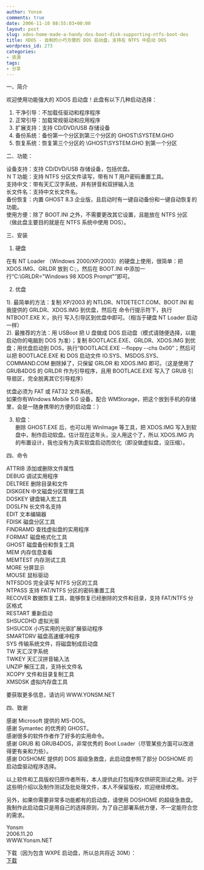 ```yaml
---
author: Yonsm
comments: true
date: 2006-11-10 08:55:03+00:00
layout: post
slug: xdos-home-made-a-handy-dos-boot-disk-supporting-ntfs-boot-dos
title: XDOS - 自制的小巧方便的 DOS 启动盘，支持在 NTFS 中启动 DOS
wordpress_id: 273
categories:
- 资源
tags:
- 分享
---
```


一、简介  
  
欢迎使用功能强大的 XDOS 启动盘！此盘有以下几种启动选择：  
  
   1. 干净引导：不加载任驱动和程序程序  
   2. 正常引导：加载常规驱动和应用程序  
   3. 扩展支持：支持 CD/DVD/USB 存储设备  
   4. 备份系统：备份第一个分区到第三个分区的 GHOST\SYSTEM.GHO  
   5. 恢复系统：恢复第三个分区的 \GHOST\SYSTEM.GHO 到第一个分区  
  
二、功能：  
  
设备支持：支持 CD/DVD/USB 存储设备，包括优盘。  
ＮＴ功能：支持 NTFS 分区文件读写，带有ＮＴ用户密码重置工具。  
支持中文：带有天汇汉字系统，并有拼音和双拼输入法  
长文件名：支持中文长文件名。  
备份恢复：内置 GHOST 8.3 企业版，且启动时有一键自动备份和一键自动恢复的功能。  
使用方便：除了 BOOT.INI 之外，不需要更改其它设置，且能放在 NTFS 分区（做此盘主要目的就是在 NTFS 系统中使用 DOS）。<!-- more -->  
  
三、安装  
  
1. 硬盘  
  
在有 NT Loader （Windows 2000/XP/2003）的硬盘上使用，很简单：把 XDOS.IMG、GRLDR 放到 C:\;，然后在 BOOT.INI 中添加一行“C:\GRLDR="Windows 98 XDOS Prompt"”即可。  
  
2. 优盘  
  
1). 最简单的方法：复制 XP/2003 的 NTLDR、NTDETECT.COM、BOOT.INI 和我提供的 GRLDR、XDOS.IMG 到优盘，然后在 命令行提示符下，执行 NTBOOT.EXE X:，执行 写入引导区到优盘中即可。（相当于硬盘 NT Loader 启动一样）  
2). 最推荐的方法：用 USBoot 把 U 盘做成 DOS 启动盘（模式请随便选择，以能启动你的电脑到 DOS 为准）；复制 BOOTLACE.EXE、GRLDR、XDOS.IMG 到优盘；用优盘启动到 DOS，执行“BOOTLACE.EXE --floppy --chs 0x00”；然后可以把 BOOTLACE.EXE 和 DOS 启动文件 IO.SYS、MSDOS.SYS、COMMAND.COM 删除掉了，只保留 GRLDR 和 XDOS.IMG 即可。（这是使用了 GRUB4DOS 的 GRLDR 作为引导程序，且用 BOOTLACE.EXE 写入了 GRUB 引导扇区，完全脱离其它引导程序）  
  
优盘必须为 FAT 或 FAT32 文件系统。  
如果你有Windows Mobile 5.0 设备，配合 WM5torage，把这个放到手机的存储里，会是一随身携带的方便的启动盘：）  
  
3. 软盘：  
删除 GHOST.EXE 后，也可以用 WinImage 等工具，把 XDOS.IMG 写入到软盘中，制作启动软盘。估计现在这年头，没人用这个了，所以 XDOS.IMG 内的布置设计，我也没有为真实软盘启动而优化（即没做虚拟盘，没压缩）。  
  
  
四、命令  
  
ATTRIB    添加或删除文件属性  
DEBUG     调试实用程序  
DELTREE   删除目录和文件  
DISKGEN   中文磁盘分区管理工具  
DOSKEY    键盘输入宏工具  
DOSLFN    长文件名支持  
EDIT      文本编辑器  
FDISK     磁盘分区工具  
FINDRAMD  查找虚拟盘的实用程序  
FORMAT    磁盘格式化工具  
GHOST     磁盘备份和恢复工具  
MEM       内存信息查看  
MEMTEST   内存测试工具  
MORE      分屏显示  
MOUSE     鼠标驱动  
NTFSDOS   完全读写 NTFS 分区的工具  
NTPASS    支持 FAT/NTFS 分区的密码重置工具  
RECOVER   数据恢复工具，能够恢复已经删除的文件和目录，支持 FAT/NTFS 分区格式  
RESTART   重新启动  
SHSUCDHD  虚拟光驱  
SHSUCDX   小巧实用的光驱扩展驱动程序  
SMARTDRV  磁盘高速缓冲程序  
SYS       传输系统文件，将磁盘制成启动盘  
TW        天汇汉字系统  
TWKEY     天汇汉拼音输入法  
UNZIP     解压工具，支持长文件名  
XCOPY     文件和目录复制工具  
XMSDSK    虚拟内存盘工具  
  
  
要获取更多信息，请访问 WWW.YONSM.NET  
  
四、致谢  
  
感谢 Microsoft 提供的 MS-DOS。  
感谢 Symantec 的优秀的 GHOST。  
感谢很多的软件作者作了好多的实用命令。  
感谢 GRUB 和 GRUB4DOS，非常优秀的 Boot Loader（尽管某些方面可以改进得更有亲和力些）。  
感谢 DOSHOME 提供的 DOS 超级急救盘，此启动盘参照了部分 DOSHOME 的启动盘驱动程序选择。  
  
以上软件和工具版权归原作者所有，本人提供此打包程序仅供研究测试之用。对于这些明介绍以及制作测试及批处理文件，本人不保留版权，欢迎继续修改。  
  
另外，如果你需要非常多功能都有的启动盘，请使用 DOSHOME 的超级急救盘。我制作此启动盘只是用自己的选择原则，为了自己部署系统方便，不一定能符合您的需求。  
  
  
Yonsm  
2006.11.20  
WWW.Yonsm.NET  
  
下载（因为包含 WXPE 启动盘，所以总共将近 30M）：  
[下载](/assets/BOOT.rar) 
